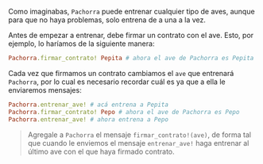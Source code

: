 Como imaginabas, `Pachorra` puede entrenar cualquier tipo de aves, aunque para que no haya problemas, solo entrena de a una a la vez.

Antes de empezar a entrenar, debe firmar un contrato con el ave. Esto, por ejemplo, lo haríamos de la siguiente manera:

```ruby
Pachorra.firmar_contrato! Pepita # ahora el ave de Pachorra es Pepita
```

Cada vez que firmamos un contrato cambiamos el `ave` que entrenará `Pachorra`, por lo cual es necesario recordar cuál es ya que a ella le enviaremos mensajes:

```ruby
Pachorra.entrenar_ave! # acá entrena a Pepita
Pachorra.firmar_contrato! Pepo # ahora el ave de Pachorra es Pepo
Pachorra.entrenar_ave! # ahora entrena a Pepo
```

> Agregale a `Pachorra` el mensaje `firmar_contrato!(ave)`, de forma tal que cuando le enviemos el mensaje `entrenar_ave!` haga entrenar al último ave con el que haya firmado contrato.
